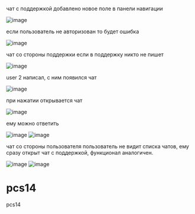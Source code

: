 чат с поддержкой
добавлено новое поле в панели навигации

![image](https://github.com/user-attachments/assets/bb562c34-a798-479e-884d-54a5cc51e66c)

если пользователь не авторизован то будет ошибка

![image](https://github.com/user-attachments/assets/cddcdc40-bb5b-45c2-9f25-dbf923257a0f)

чат со стороны поддержки
если в поддержку никто не пишет

![image](https://github.com/user-attachments/assets/97f6af79-bb66-4ae9-8f5c-7ab3d9d23309)

user 2 написал, с ним появился чат

![image](https://github.com/user-attachments/assets/cfb00d61-53b9-4cda-b10a-4148b967d28b)


при нажатии открывается чат 

![image](https://github.com/user-attachments/assets/88358cf1-50f5-4493-9192-4890634d2f5c)

ему можно ответить

![image](https://github.com/user-attachments/assets/46cfc4e1-f49b-48d3-9216-a1b4ef225b11)
![image](https://github.com/user-attachments/assets/5fd5113c-8493-4bb1-bf2b-1e935f1b9795)

чат со стороны пользователя
пользователь не видит списка чатов, ему сразу открыт чат с поддержкой, функционал аналогичен.

![image](https://github.com/user-attachments/assets/bdce1ced-2838-47f3-95bd-2701c36e4cc2)
![image](https://github.com/user-attachments/assets/8b8bbb95-da5e-4ea0-b3d1-38b026152b02)




# pcs14
pcs14
